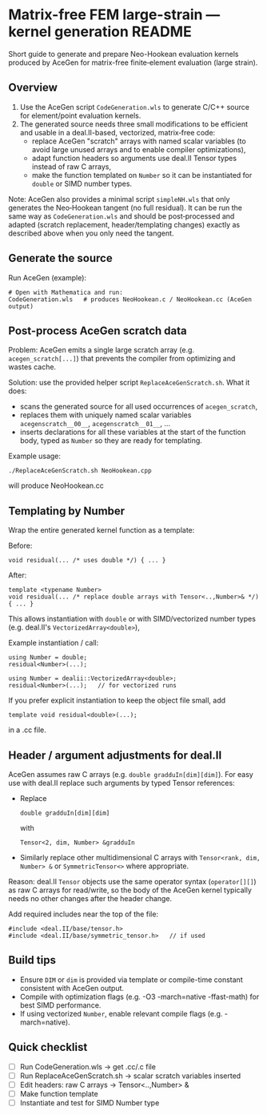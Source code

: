 # Matrix-free FEM large-strain — kernel generation README

Short guide to generate and prepare Neo-Hookean evaluation kernels produced by AceGen for matrix-free finite‑element evaluation (large strain).

## Overview
1. Use the AceGen script `CodeGeneration.wls` to generate C/C++ source for element/point evaluation kernels.  
2. The generated source needs three small modifications to be efficient and usable in a deal.II-based, vectorized, matrix‑free code:
    - replace AceGen "scratch" arrays with named scalar variables (to avoid large unused arrays and to enable compiler optimizations),
    - adapt function headers so arguments use deal.II Tensor types instead of raw C arrays,
    - make the function templated on `Number` so it can be instantiated for `double` or SIMD number types.

Note: AceGen also provides a minimal script `simpleNH.wls` that only generates the Neo‑Hookean tangent (no full residual).
It can be run the same way as `CodeGeneration.wls` and should be post‑processed and adapted 
(scratch replacement, header/templating changes) exactly as described above when you only need the tangent.

## Generate the source
Run AceGen (example):
```
# Open with Mathematica and run:
CodeGeneration.wls   # produces NeoHookean.c / NeoHookean.cc (AceGen output)
```

## Post-process AceGen scratch data
Problem: AceGen emits a single large scratch array (e.g. `acegen_scratch[...]`) that prevents the compiler from optimizing and wastes cache.

Solution: use the provided helper script `ReplaceAceGenScratch.sh`. What it does:
- scans the generated source for all used occurrences of `acegen_scratch`,
- replaces them with uniquely named scalar variables `acegenscratch__00__`, `acegenscratch__01__`, ...
- inserts declarations for all these variables at the start of the function body, typed as `Number` so they are ready for templating.

Example usage:
```
./ReplaceAceGenScratch.sh NeoHookean.cpp 

```
will produce NeoHookean.cc


## Templating by Number
Wrap the entire generated kernel function as a template:

Before:
```
void residual(... /* uses double */) { ... }
```
After:
```
template <typename Number>
void residual(... /* replace double arrays with Tensor<..,Number>& */) { ... }
```

This allows instantiation with `double` or with SIMD/vectorized number types (e.g. deal.II's `VectorizedArray<double>`),

Example instantiation / call:
```
using Number = double;
residual<Number>(...);

using Number = dealii::VectorizedArray<double>;
residual<Number>(...);   // for vectorized runs
```

If you prefer explicit instantiation to keep the object file small, add
```
template void residual<double>(...); 
```
in a .cc file.


## Header / argument adjustments for deal.II
AceGen assumes raw C arrays (e.g. `double gradduIn[dim][dim]`). For easy use with deal.II replace such arguments by typed Tensor references:

- Replace
  ```
  double gradduIn[dim][dim]
  ```
  with
  ```
  Tensor<2, dim, Number> &gradduIn
  ```
- Similarly replace other multidimensional C arrays with `Tensor<rank, dim, Number> &` or `SymmetricTensor<>` where appropriate.

Reason: deal.II `Tensor` objects use the same operator syntax (`operator[][]`) as raw C arrays for read/write, so the body of the AceGen kernel typically needs no other changes after the header change.

Add required includes near the top of the file:
```
#include <deal.II/base/tensor.h>
#include <deal.II/base/symmetric_tensor.h>   // if used
```

## Build tips
- Ensure `DIM` or `dim` is provided via template or compile-time constant consistent with AceGen output.
- Compile with optimization flags (e.g. -O3 -march=native -ffast-math) for best SIMD performance.
- If using vectorized `Number`, enable relevant compile flags (e.g. -march=native).


## Quick checklist
- [ ] Run CodeGeneration.wls → get .cc/.c file
- [ ] Run ReplaceAceGenScratch.sh → scalar scratch variables inserted
- [ ] Edit headers: raw C arrays → Tensor<..,Number> &
- [ ] Make function template<typename Number>
- [ ] Instantiate and test for SIMD Number type